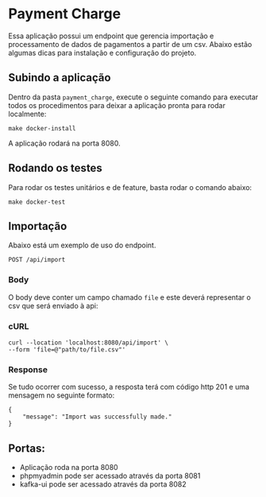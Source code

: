 # Payment Charge

Essa aplicação possui um endpoint que gerencia importação e processamento de dados de pagamentos a partir de um csv.
Abaixo estão algumas dicas para instalação e configuração do projeto.

## Subindo a aplicação
Dentro da pasta `payment_charge`, execute o seguinte comando para executar todos os procedimentos para deixar a aplicação pronta para rodar localmente:

    make docker-install

A aplicação rodará na porta 8080.

## Rodando os testes

Para rodar os testes unitários e de feature, basta rodar o comando abaixo:

    make docker-test

## Importação
Abaixo está um exemplo de uso do endpoint.

`POST /api/import`

### Body
O body deve conter um campo chamado `file` e este deverá representar o csv que será enviado à api:

### cURL

    curl --location 'localhost:8080/api/import' \
    --form 'file=@"path/to/file.csv"'

### Response
Se tudo ocorrer com sucesso, a resposta terá com código http 201 e uma mensagem no seguinte formato:

    {
        "message": "Import was successfully made."
    }

## Portas:

- Aplicação roda na porta 8080
- phpmyadmin pode ser acessado através da porta 8081
- kafka-ui pode ser acessado através da porta 8082
